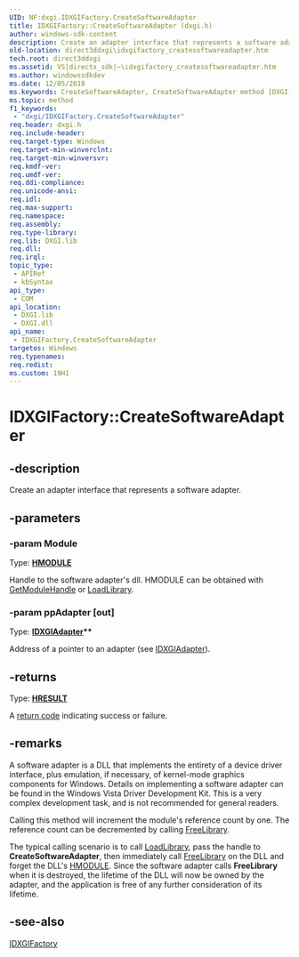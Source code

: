 ```yaml
---
UID: NF:dxgi.IDXGIFactory.CreateSoftwareAdapter
title: IDXGIFactory::CreateSoftwareAdapter (dxgi.h)
author: windows-sdk-content
description: Create an adapter interface that represents a software adapter.
old-location: direct3ddxgi\idxgifactory_createsoftwareadapter.htm
tech.root: direct3ddxgi
ms.assetid: VS|directx_sdk|~\idxgifactory_createsoftwareadapter.htm
ms.author: windowssdkdev
ms.date: 12/05/2018
ms.keywords: CreateSoftwareAdapter, CreateSoftwareAdapter method [DXGI], CreateSoftwareAdapter method [DXGI],IDXGIFactory interface, IDXGIFactory interface [DXGI],CreateSoftwareAdapter method, IDXGIFactory.CreateSoftwareAdapter, IDXGIFactory::CreateSoftwareAdapter, direct3ddxgi.idxgifactory_createsoftwareadapter, dxgi/IDXGIFactory::CreateSoftwareAdapter, eb1643db-ba87-e9e9-56a9-b7f505fcd700
ms.topic: method
f1_keywords: 
 - "dxgi/IDXGIFactory.CreateSoftwareAdapter"
req.header: dxgi.h
req.include-header: 
req.target-type: Windows
req.target-min-winverclnt: 
req.target-min-winversvr: 
req.kmdf-ver: 
req.umdf-ver: 
req.ddi-compliance: 
req.unicode-ansi: 
req.idl: 
req.max-support: 
req.namespace: 
req.assembly: 
req.type-library: 
req.lib: DXGI.lib
req.dll: 
req.irql: 
topic_type:
 - APIRef
 - kbSyntax
api_type:
 - COM
api_location:
 - DXGI.lib
 - DXGI.dll
api_name:
 - IDXGIFactory.CreateSoftwareAdapter
targetos: Windows
req.typenames: 
req.redist: 
ms.custom: 19H1
---
```


# IDXGIFactory::CreateSoftwareAdapter


## -description


Create an adapter interface that represents a software adapter.


## -parameters




### -param Module

Type: <b><a href="https://docs.microsoft.com/windows/desktop/WinProg/windows-data-types">HMODULE</a></b>

Handle to the software adapter's dll. HMODULE can be obtained with <a href="https://docs.microsoft.com/windows/desktop/api/libloaderapi/nf-libloaderapi-getmodulehandlea">GetModuleHandle</a> or <a href="https://docs.microsoft.com/windows/desktop/api/libloaderapi/nf-libloaderapi-loadlibrarya">LoadLibrary</a>.


### -param ppAdapter [out]

Type: <b><a href="https://docs.microsoft.com/windows/desktop/api/dxgi/nn-dxgi-idxgiadapter">IDXGIAdapter</a>**</b>

Address of a pointer to an adapter (see <a href="https://docs.microsoft.com/windows/desktop/api/dxgi/nn-dxgi-idxgiadapter">IDXGIAdapter</a>).


## -returns



Type: <b><a href="https://docs.microsoft.com/previous-versions/windows/desktop/legacy/hh437604(v=vs.85)">HRESULT</a></b>

A <a href="https://docs.microsoft.com/windows/desktop/direct3ddxgi/dxgi-error">return code</a> indicating success or failure.




## -remarks



A software adapter is a DLL that implements the entirety of a device driver interface, plus emulation, if necessary, of kernel-mode graphics components for Windows. Details on implementing a software adapter can be found in the Windows Vista Driver Development Kit. This is a very complex development task, and is not recommended for general readers.

Calling this method will increment the module's reference count by one. The reference count can be decremented by calling <a href="https://docs.microsoft.com/windows/desktop/api/libloaderapi/nf-libloaderapi-freelibrary">FreeLibrary</a>.

The typical calling scenario is to call <a href="https://docs.microsoft.com/windows/desktop/api/libloaderapi/nf-libloaderapi-loadlibrarya">LoadLibrary</a>, pass the handle to <b>CreateSoftwareAdapter</b>, then immediately call <a href="https://docs.microsoft.com/windows/desktop/api/libloaderapi/nf-libloaderapi-freelibrary">FreeLibrary</a> on the DLL and forget the DLL's <a href="https://docs.microsoft.com/windows/desktop/WinProg/windows-data-types">HMODULE</a>. Since the software adapter calls <b>FreeLibrary</b> when it is destroyed, the lifetime of the DLL will now be owned by the adapter, and the application is free of any further consideration of its lifetime.




## -see-also




<a href="https://docs.microsoft.com/windows/desktop/api/dxgi/nn-dxgi-idxgifactory">IDXGIFactory</a>
 

 

